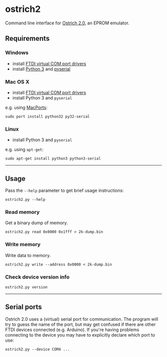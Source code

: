 # ostrich2
Command line interface for [Ostrich 2.0](http://support.moates.net/2008/09/11/ostrich-20-overview/), an EPROM emulator.

## Requirements

### Windows
- install [FTDI virtual COM port drivers](http://www.ftdichip.com/Drivers/VCP.htm)
- install [Python 3](http://www.python.org/download/releases/3.2.3/) and [pyserial](http://www.lfd.uci.edu/~gohlke/pythonlibs/#pyserial)

### Mac OS X

- install [FTDI virtual COM port drivers](http://www.ftdichip.com/Drivers/VCP.htm)
- install Python 3 and `pyserial`

e.g. using [MacPorts](http://www.macports.org/):

    sudo port install python32 py32-serial

### Linux
- install Python 3 and `pyserial`

e.g. using `apt-get`:

    sudo apt-get install python3 python3-serial

---

## Usage

Pass the `--help` parameter to get brief usage instructions:

    ostrich2.py --help

### Read memory
Get a binary dump of memory.

    ostrich2.py read 0x0000 0x1fff > 2k-dump.bin

### Write memory
Write data to memory.

    ostrich2.py write --address 0x0000 < 2k-dump.bin

### Check device version info

    ostrich2.py version

---

## Serial ports

Ostrich 2.0 uses a (virtual) serial port for communication. The program will try to guess the name of the port, but may get confused if there are other FTDI devices connected (e.g. Arduino).
If you're having problems connecting to the device you may have to explicitly declare which port to use:

    ostrich2.py --device COM4 ...
